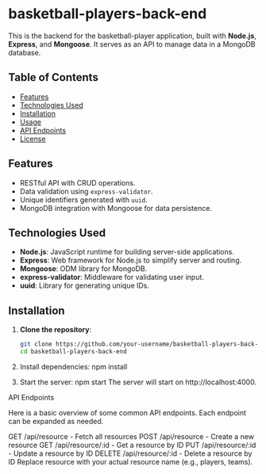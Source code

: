 # basketball-players-back-end

This is the backend for the basketball-player application, built with **Node.js**, **Express**, and **Mongoose**. It serves as an API to manage data in a MongoDB database.

## Table of Contents
- [Features](#features)
- [Technologies Used](#technologies-used)
- [Installation](#installation)
- [Usage](#usage)
- [API Endpoints](#api-endpoints)
- [License](#license)

## Features

- RESTful API with CRUD operations.
- Data validation using `express-validator`.
- Unique identifiers generated with `uuid`.
- MongoDB integration with Mongoose for data persistence.

## Technologies Used

- **Node.js**: JavaScript runtime for building server-side applications.
- **Express**: Web framework for Node.js to simplify server and routing.
- **Mongoose**: ODM library for MongoDB.
- **express-validator**: Middleware for validating user input.
- **uuid**: Library for generating unique IDs.

## Installation

1. **Clone the repository**:
   ```bash
   git clone https://github.com/your-username/basketball-players-back-end.git
   cd basketball-players-back-end
   
2. Install dependencies:
  npm install

3. Start the server:
  npm start
The server will start on http://localhost:4000.

API Endpoints

Here is a basic overview of some common API endpoints. Each endpoint can be expanded as needed.

GET /api/resource - Fetch all resources
POST /api/resource - Create a new resource
GET /api/resource/:id - Get a resource by ID
PUT /api/resource/:id - Update a resource by ID
DELETE /api/resource/:id - Delete a resource by ID
Replace resource with your actual resource name (e.g., players, teams).

